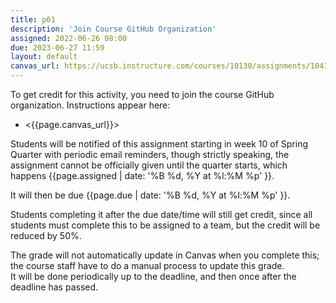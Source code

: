 ```yaml
---
title: p01
description: 'Join Course GitHub Organization'
assigned: 2022-06-26 08:00
due: 2023-06-27 11:59
layout: default
canvas_url: https://ucsb.instructure.com/courses/10130/assignments/104109
---
```


To get credit for this activity, you need to join the course GitHub organization.  Instructions appear here:

* <{{page.canvas_url}}>

Students will be notified of this assignment starting in week 10 of Spring Quarter with periodic email reminders, though strictly speaking, the assignment cannot be officially given until the quarter starts, which happens {{page.assigned |  date: '%B %d, %Y at %l:%M %p' }}.

It will then be due {{page.due |  date: '%B %d, %Y at %l:%M %p' }}.

Students completing it after the due date/time will still get credit, since all students must complete this to be assigned to a team, but the credit will be reduced by 50%.

The grade will not automatically update in Canvas when you complete this;
the course staff have to do a manual process to update this grade.  
It will be done periodically up to the deadline, and then once after the deadline has passed.